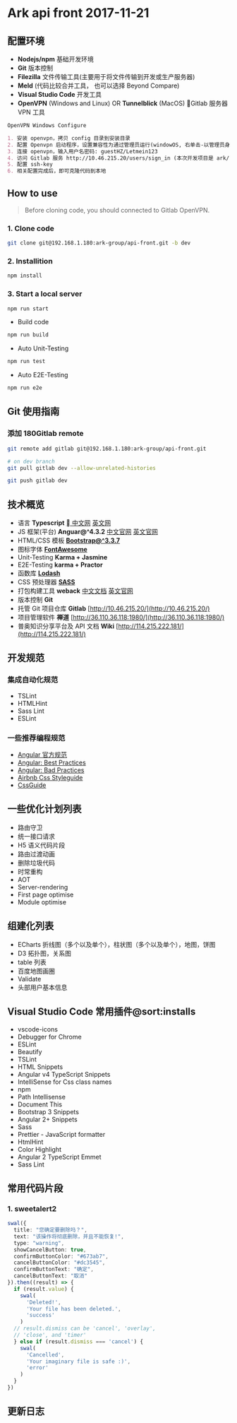 # Ark api front 2017-11-21

## 配置环境

* **Nodejs/npm** 基础开发环境
* **Git** 版本控制
* **Filezilla** 文件传输工具(主要用于将文件传输到开发或生产服务器)
* **Meld** (代码比较合并工具， 也可以选择 Beyond Compare)
* **Visual Studio Code** 开发工具
* **OpenVPN** (Windows and Linux) OR **Tunnelblick** (MacOS) Gitlab 服务器 VPN 工具

```markdown
OpenVPN Windows Configure

1. 安装 openvpn，拷贝 config 目录到安装目录
2. 配置 Openvpn 启动程序，设置兼容性为通过管理员运行(windowOS, 右单击-以管理员身份运行)
3. 连接 openvpn，输入用户名密码: guestHZ/Letmein123
4. 访问 Gitlab 服务 http://10.46.215.20/users/sign_in (本次开发项目是 ark/ic-front)
5. 配置 ssh-key
6. 相关配置完成后，即可克隆代码到本地
```

## How to use

> Before cloning code, you should connected to Gitlab OpenVPN.

### 1. Clone code

```bash
git clone git@192.168.1.180:ark-group/api-front.git -b dev
```

### 2. Installition

```bash
npm install
```

### 3. Start a local server

```bash
npm run start
```

* Build code

```bash
npm run build
```

* Auto Unit-Testing

```bash
npm run test
```

* Auto E2E-Testing

```bash
npm run e2e
```

## Git 使用指南

### 添加 180Gitlab remote

```bash
git remote add gitlab git@192.168.1.180:ark-group/api-front.git

# on dev branch
git pull gitlab dev --allow-unrelated-histories

git push gitlab dev
```

## 技术概览

* 语言 **Typescript** [ 中文网](https://www.tslang.cn/) [英文网](http://www.typescriptlang.org/)
* JS 框架(平台) **Anguar@^4.3.2** [中文官网](https://angular.cn/) [英文官网](https://angular.io/)
* HTML/CSS 模板 **[Bootstrap@^3.3.7](http://getbootstrap.com/components/)**
* 图标字体 **[FontAwesome](http://fontawesome.io/icons/)**
* Unit-Testing **Karma + Jasmine**
* E2E-Testing **karma + Practor**
* 函数库 **[Lodash](https://lodash.com/docs/)**
* CSS 预处理器 **[SASS](http://sass.bootcss.com/)**
* 打包构建工具 **weback** [中文文档](https://doc.webpack-china.org/) [英文官网](https://webpack.js.org/)
* 版本控制 **Git**
* 托管 Git 项目仓库 **Gitlab** [http://10.46.215.20/](http://10.46.215.20/)
* 项目管理软件 **禅道** [http://36.110.36.118:1980/](http://36.110.36.118:1980/)
* 普奥知识分享平台及 API 文档 **Wiki** [http://114.215.222.181/](http://114.215.222.181/)

## 开发规范

### 集成自动化规范

* TSLint
* HTMLHint
* Sass Lint
* ESLint

### 一些推荐编程规范

* [Angular 官方规范](https://angular.io/guide/styleguide)
* [Angular: Best Practices](https://codeburst.io/angular-best-practices-4bed7ae1d0b7)
* [Angular: Bad Practices](https://codeburst.io/angular-bad-practices-eab0e594ce92)
* [Airbnb Css Styleguide](https://github.com/airbnb/css)
* [CssGuide](https://cssguidelin.es/)

## 一些优化计划列表

* 路由守卫
* 统一接口请求
* H5 语义代码片段
* 路由过渡动画
* 删除垃圾代码
* 时常重构
* AOT
* Server-rendering
* First page optimise
* Module optimise

## 组建化列表

* ECharts 折线图（多个以及单个），柱状图（多个以及单个），地图，饼图
* D3 拓扑图，关系图
* table 列表
* 百度地图画圈
* Validate
* 头部用户基本信息

## Visual Studio Code 常用插件@sort:installs

* vscode-icons
* Debugger for Chrome
* ESLint
* Beautify
* TSLint
* HTML Snippets
* Angular v4 TypeScript Snippets
* IntelliSense for Css class names
* npm
* Path Intellisense
* Document This
* Bootstrap 3 Snippets
* Angular 2+ Snippets
* Sass
* Prettier - JavaScript formatter
* HtmlHint
* Color Highlight
* Angular 2 TypeScript Emmet
* Sass Lint

## 常用代码片段

### 1. sweetalert2

```ts
swal({
  title: "您确定要删除吗？",
  text: "该操作将彻底删除，并且不能恢复!",
  type: "warning",
  showCancelButton: true,
  confirmButtonColor: "#673ab7",
  cancelButtonColor: "#dc3545",
  confirmButtonText: "确定",
  cancelButtonText: "取消"
}).then((result) => {
  if (result.value) {
    swal(
      'Deleted!',
      'Your file has been deleted.',
      'success'
    )
  // result.dismiss can be 'cancel', 'overlay',
  // 'close', and 'timer'
  } else if (result.dismiss === 'cancel') {
    swal(
      'Cancelled',
      'Your imaginary file is safe :)',
      'error'
    )
  }
})
```

## 更新日志
